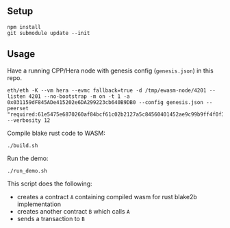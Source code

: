 ## Setup
```
npm install
git submodule update --init
```

## Usage
Have a running CPP/Hera node with genesis config (`genesis.json`) in this repo.
```
eth/eth -K --vm hera --evmc fallback=true -d /tmp/ewasm-node/4201 --listen 4201 --no-bootstrap -m on -t 1 -a 0x031159dF845ADe415202e6DA299223cb640B9DB0 --config genesis.json --peerset "required:61e5475e6870260af84bcf61c02b2127a5c84560401452ae9c99b9ff4f0f343d65c9e26209ec32d42028b365addba27824669eb70c73f69568964f77433afbbe@127.0.0.1:1234" --verbosity 12
```

Compile blake rust code to WASM:
```
./build.sh
```

Run the demo:
```
./run_demo.sh
```

This script does the following:
 - creates a contract `A` containing compiled wasm for rust blake2b implementation
 - creates another contract `B` which calls `A`
 - sends a transaction to `B`
